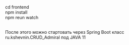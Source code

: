 cd frontend
<br>
npm install
<br>
npm reun watch
<br>
<br>

После этого можно стартовать через Spring Boot класс ru.kshevnin.CRUD_Admiral под JAVA 11
